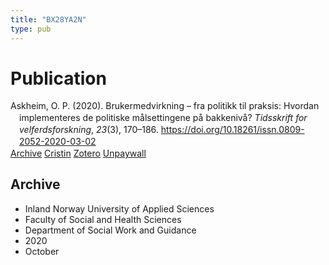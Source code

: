 ```yaml
---
title: "BX28YA2N"
type: pub
---
```

<h1>Publication</h1>
<article id="csl-bib-container-BX28YA2N" class="csl-bib-container">
  <div class="csl-bib-body" style="line-height: 1.35; padding-left: 1em; text-indent:-1em;">
  <div class="csl-entry">Askheim, O. P. (2020). Brukermedvirkning &#x2013; fra politikk til praksis: Hvordan implementeres de politiske m&#xE5;lsettingene p&#xE5; bakkeniv&#xE5;? <i>Tidsskrift for velferdsforskning</i>, <i>23</i>(3), 170&#x2013;186. <a href="https://doi.org/10.18261/issn.0809-2052-2020-03-02">https://doi.org/10.18261/issn.0809-2052-2020-03-02</a></div>
</div>
  <div class="csl-bib-buttons">
    <a href="#taxonomy-article-BX28YA2N" class="csl-bib-button">Archive</a>
    <a href alt="Cristin URL" class="csl-bib-button">Cristin</a>
    <a href alt="Zotero URL" class="csl-bib-button">Zotero</a>
    <a href="https://www.idunn.no/file/pdf/67237886/brukermedvirkning_fra_politikk_til_praksis.pdf" class="csl-bib-button">Unpaywall</a>
  </div>
  <div id="csl-bib-meta-container-BX28YA2N"></div>
</article>
<div id="csl-bib-meta-BX28YA2N" class="csl-bib-meta">
  <article id="taxonomy-article-BX28YA2N" class="taxonomy-article">
    <h1>Archive</h1>
    <ul>
      <li>Inland Norway University of Applied Sciences</li>
      <li>Faculty of Social and Health Sciences</li>
      <li>Department of Social Work and Guidance</li>
      <li>2020</li>
      <li>October</li>
    </ul>
  </article>
</div>
